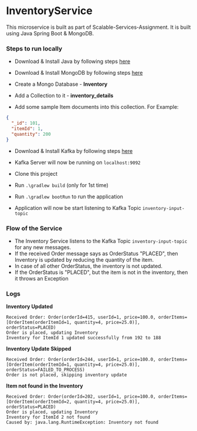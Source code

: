 # InventoryService
This microservice is built as part of Scalable-Services-Assignment.
It is built using Java Spring Boot & MongoDB.

### Steps to run locally

- Download & Install Java by following steps [here](https://www.geeksforgeeks.org/how-to-download-and-install-java-for-64-bit-machine/)

- Download & Install MongoDB by following steps [here](https://www.geeksforgeeks.org/how-to-install-mongodb-on-windows/)

- Create a Mongo Database - **Inventory**

- Add a Collection to it - **inventory_details**
 
- Add some sample Item documents into this collection. For Example:
```json
{
  "_id": 101,
  "itemId": 1,
  "quantity": 200
}
```
- Download & Install Kafka by following steps [here](https://www.geeksforgeeks.org/how-to-install-and-run-apache-kafka-on-windows/)

- Kafka Server will now be running on `localhost:9092`

- Clone this project

- Run `.\gradlew build` (only for 1st time)

- Run `.\gradlew bootRun`  to run the application

- Application will now be start listening to Kafka Topic `inventory-input-topic`


### Flow of the Service

- The Inventory Service listens to the Kafka Topic `inventory-input-topic` for any new messages.
- If the received Order message says as OrderStatus "PLACED", then Inventory is updated by reducing the quantity of the item.
- In case of all other OrderStatus, the inventory is not updated.
- If the OrderStatus is "PLACED", but the item is not in the inventory, then it throws an Exception

### Logs

**Inventory Updated**

```log
Received Order: Order(orderId=415, userId=1, price=100.0, orderItems=[OrderItem(orderItemId=1, quantity=4, price=25.0)], orderStatus=PLACED)
Order is placed, updating Inventory
Inventory for ItemId 1 updated successfully from 192 to 188
```

**Inventory Update Skipped**

```log
Received Order: Order(orderId=244, userId=1, price=100.0, orderItems=[OrderItem(orderItemId=1, quantity=4, price=25.0)], orderStatus=FAILED_TO_PROCESS)
Order is not placed, skipping inventory update
```

**Item not found in the Inventory**

```log
Received Order: Order(orderId=202, userId=1, price=100.0, orderItems=[OrderItem(orderItemId=2, quantity=4, price=25.0)], orderStatus=PLACED)
Order is placed, updating Inventory
Inventory for ItemId 2 not found
Caused by: java.lang.RuntimeException: Inventory not found
```
